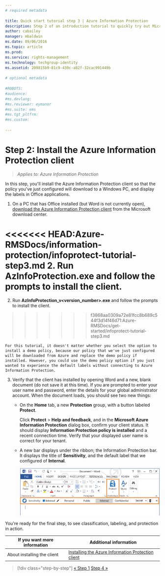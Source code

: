 ```yaml
---
# required metadata

title: Quick start tutorial step 3 | Azure Information Protection
description: Step 2 of an introduction tutorial to quickly try out Microsoft Azure Information Protection for your organization with just 4 steps that should take you less than 15 minutes.
author: cabailey
manager: mbaldwin
ms.date: 09/06/2016
ms.topic: article
ms.prod:
ms.service: rights-management
ms.technology: techgroup-identity
ms.assetid: 209815b9-81c9-430c-a82f-32cac991449b

# optional metadata

#ROBOTS:
#audience:
#ms.devlang:
#ms.reviewer: eymanor
#ms.suite: ems
#ms.tgt_pltfrm:
#ms.custom:

---
```


# Step 2: Install the Azure Information Protection client 

>*Applies to: Azure Information Protection*

In this step, you'll install the Azure Information Protection client so that the policy you've just configured will download to a Windows PC, and display the labels in Office applications. 

1. On a PC that has Office installed (but Word is not currently open), [download the Azure Information Protection client](https://www.microsoft.com/en-us/download/details.aspx?id=53018) from the Microsoft download center. 

<<<<<<< HEAD:Azure-RMSDocs/information-protection/infoprotect-tutorial-step3.md
2. Run **AzInfoProtection.exe** and follow the prompts to install the client.
=======
2. Run **AzInfoProtection_v\<version_number>.exe** and follow the prompts to install the client.
>>>>>>> f3868aa0309a72e81fcc8b689c544f3d14f46d71:Azure-RMSDocs/get-started/infoprotect-tutorial-step3.md

    For this tutorial, it doesn't matter whether you select the option to install a demo policy, because our policy that we've just configured will be downloaded from Azure and replace the demo policy if installed. However, you could use the demo policy option if you just wanted to experience the default labels without connecting to Azure Information Protection. 

3. Verify that the client has installed by opening Word and a new, blank document (do not save it at this time). If you are prompted to enter your user name and password, enter the details for your global administrator account. When the document loads, you should see two new things:

    - On the **Home** tab, a new **Protection** group, with a button labeled **Protect**.

        Click **Protect** > **Help and feedback**, and in the **Microsoft Azure Information Protection** dialog box, confirm your client status. It should display **Information Protection policy is installed** and a recent connection time. Verify that your displayed user name is correct for your tenant.

    - A new bar displays under the ribbon; the Information Protection bar. It displays the title of **Sensitivity**, and the default label that we configured of **Internal**. 
    
        ![Azure Information Protection quick start tutorial step 3 - client installed](../media/word2013-callouts2.png)

You're ready for the final step, to see classification, labeling, and protection in action.

|If you want more information|Additional information|
|--------------------------------|--------------------------|
|About installing the client|[Installing the Azure Information Protection client](../rms-client/info-protect-client.md)|


>[!div class="step-by-step"]
[&#171; Step 1](infoprotect-tutorial-step2.md)
[Step 4 &#187;](infoprotect-tutorial-step3.md)